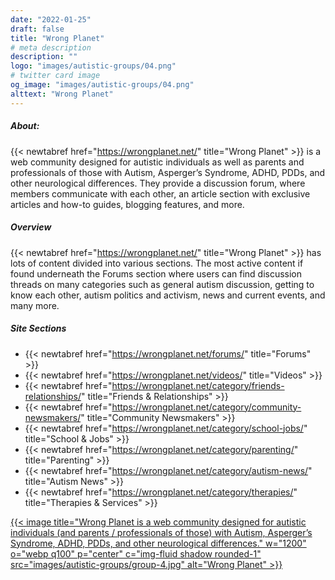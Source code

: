 ```yaml
---
date: "2022-01-25"
draft: false
title: "Wrong Planet"
# meta description
description: ""
logo: "images/autistic-groups/04.png"
# twitter card image
og_image: "images/autistic-groups/04.png"
alttext: "Wrong Planet"
---
```


##### About:
{{< newtabref  href="https://wrongplanet.net/" title="Wrong Planet" >}} is a web community designed for autistic individuals as well as parents and professionals of those with Autism, Asperger’s Syndrome, ADHD, PDDs, and other neurological differences. They provide a discussion forum, where members communicate with each other, an article section with exclusive articles and how-to guides, blogging features, and more.

##### Overview
{{< newtabref  href="https://wrongplanet.net/" title="Wrong Planet" >}} has lots of content divided into various sections. The most active content if found underneath the Forums section where users can find discussion threads on many categories such as general autism discussion, getting to know each other, autism politics and activism, news and current events, and many more. 

##### Site Sections

* {{< newtabref  href="https://wrongplanet.net/forums/" title="Forums" >}}
* {{< newtabref  href="https://wrongplanet.net/videos/" title="Videos" >}}
* {{< newtabref  href="https://wrongplanet.net/category/friends-relationships/" title="Friends & Relationships" >}}
* {{< newtabref  href="https://wrongplanet.net/category/community-newsmakers/" title="Community Newsmakers" >}}
* {{< newtabref  href="https://wrongplanet.net/category/school-jobs/" title="School & Jobs" >}}
* {{< newtabref  href="https://wrongplanet.net/category/parenting/" title="Parenting" >}}
* {{< newtabref  href="https://wrongplanet.net/category/autism-news/" title="Autism News" >}}
* {{< newtabref  href="https://wrongplanet.net/category/therapies/" title="Therapies & Services" >}}

<a href="https://wrongplanet.net/" rel="external">{{< image title="Wrong Planet is a web community designed for autistic individuals (and parents / professionals of those) with Autism, Asperger’s Syndrome, ADHD, PDDs, and other neurological differences." w="1200" o="webp q100" p="center" c="img-fluid shadow rounded-1" src="images/autistic-groups/group-4.jpg" alt="Wrong Planet" >}}
